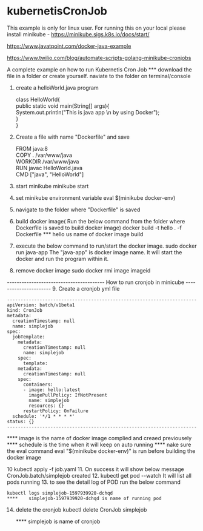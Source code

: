 # kubernetisCronJob
This example is only for linux user.
For running this on your local please install minikube - https://minikube.sigs.k8s.io/docs/start/

https://www.javatpoint.com/docker-java-example

https://www.twilio.com/blog/automate-scripts-golang-minikube-cronjobs

A complete example on how to run Kubernetis Cron Job 
*** download the file in a folder or create yourself. naviate to the folder on terminal/console

1. create a helloWorld.java program

	class HelloWorld{  
		public static void main(String[] args){  
			System.out.println("This is java app \n by using Docker");  
		}  
	}
2. Create a file with name "Dockerfile" and save

	FROM java:8  
	COPY . /var/www/java  
	WORKDIR /var/www/java  
	RUN javac HelloWorld.java  
	CMD ["java", "HelloWorld"] 
3. start minikube
	minikube start
4. set minikube environment variable
	eval $(minikube docker-env)
5. navigate to the folder where "Dockerfile" is saved
6. build docker image( Run the below command from the folder where Dockerfile is saved to build docker image)
	docker build -t hello . -f Dockerfile
	*** hello us name of docker image build
7. execute the below command to run/start the docker image. 
	sudo docker run java-app
	The "java-app" is docker image name. It will start the docker and run the program within it.
	
8. remove docker image
	sudo docker rmi image imageid
		
---------------------------------------- How to run cronjob in minicube ----------------------
9. Create a cronjob yml file

	----------------------------------------------------------------------
	apiVersion: batch/v1beta1
	kind: CronJob
	metadata:
	  creationTimestamp: null
	  name: simplejob
	spec:
	  jobTemplate:
	    metadata:
	      creationTimestamp: null
	      name: simplejob
	    spec:
	      template:
		metadata:
		  creationTimestamp: null
		spec:
		  containers:
		  - image: hello:latest
		    imagePullPolicy: IfNotPresent
		    name: simplejob
		    resources: {}
		  restartPolicy: OnFailure
	  schedule: '*/1 * * * *'
	status: {}
	----------------------------------------------------------------------

**** image is the name of docker image complied and creaed previousely
**** schedule is the time when it will keep on auto running
**** nake sure the eval command eval "$(minikube docker-env)" is run before building the docker image

10 kubectl apply -f job.yaml
11. On success it will show below message
	CronJob.batch/simplejob created
12. kubectl get pod --watch
	It will list all pods running
13. to see the detail log of POD run the below command

	kubectl logs simplejob-1597939920-dchqd
	****	simplejob-1597939920-dchqd is name of running pod
14. delete the cronjob
	kubectl delete CronJob simplejob

	**** simplejob is name of cronjob
